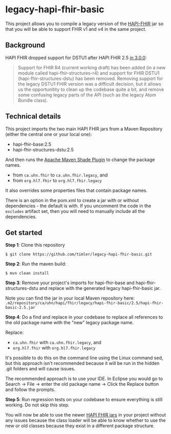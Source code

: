 # legacy-hapi-fhir-basic

This project allows you to compile a legacy version of the [HAPI-FHIR](http://hapifhir.io/) jar so that you will be able to support FHIR v1 and v4 in the same project.

## Background

HAPI FHIR dropped support for DSTU1 after HAPI FHIR 2.5 [in 3.0.0](https://github.com/jamesagnew/hapi-fhir/releases/tag/v3.0.0):

> Support for FHIR R4 (current working draft) has been added (in a new module called hapi-fhir-structures-r4) and support for FHIR DSTU1 (hapi-fhir-structures-dstu) has been removed. Removing support for the legacy DSTU1 FHIR version was a difficult decision, but it allows us the opportunitity to clean up the codebase quite a bit, and remove some confusing legacy parts of the API (such as the legacy Atom Bundle class). 

## Technical details

This project imports the two main HAPI FHIR jars from a Maven Repository (either the central one or your local one):
 - hapi-fhir-base:2.5
 - hapi-fhir-structures-dstu:2.5
 
And then runs the [Apache Maven Shade Plugin](https://maven.apache.org/plugins/maven-shade-plugin/) to change the package names.
 - from `ca.uhn.fhir` to `ca.uhn.fhir.legacy`, and
 - from `org.hl7.fhir` to `org.hl7.fhir.legacy`

It also overrides some properties files that contain package names.

There is an option in the pom.xml to create a jar with or without dependencies - the default is with. If you uncomment the code in the `excludes` artifact set, then you will need to manually include all the dependencies. 

## Get started

**Step 1**: Clone this repository

```
$ git clone https://github.com/timler/legacy-hapi-fhir-basic.git
```

**Step 2**: Run the maven build:

```
$ mvn clean install
```

**Step 3**: Remove your project's imports for hapi-fhir-base and hapi-fhir-structures-dstu and replace with the generated legacy hapi-fhir-basic jar. 

Note you can find the jar in your local Maven repository here: `.m2/repository/ca/uhn/hapi/fhir/legacy/hapi-fhir-basic/2.5/hapi-fhir-basic-2.5.jar `

**Step 4**: Do a find and replace in your codebase to replace all references to the old package name with the "new" legacy package name.

Replace:
 - `ca.uhn.fhir` with `ca.uhn.fhir.legacy`, and
 - `org.hl7.fhir` with `org.hl7.fhir.legacy`

It's possible to do this on the command line using the Linux command sed, but this approach isn't recommended because it will be run in the hidden .git folders and will cause issues.

The recommended approach is to use your IDE. In Eclipse you would go to Search -> File -> enter the old package name -> Click the Replace button and follow the prompts.


**Step 5**: Run regression tests on your codebase to ensure everything is still working. Do not skip this step.

You will now be able to use the newer [HAPI FHIR jars](http://hapifhir.io/download.html) in your project without any issues because the class loader will be able to know whether to use the new or old classes because they exist in a different package structure. 